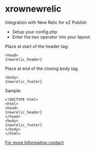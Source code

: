 xrownewrelic
============

Integration with New Relic for eZ Publish


* Setup your config.php
* Enter the two operator into your layout.

Place at start of the header tag:

    <head>
    {newrelic_header}

Place at end of the closing body tag.

    <body>
    {newrelic_footer}


Sample:

    <!DOCTYPE html>
    <html>
    <head>
    {newrelic_header}
    </head>
    <body>
    {newrelic_footer}
    </body>
    </html>


[For more Information contact](http://www.xrow.com)
